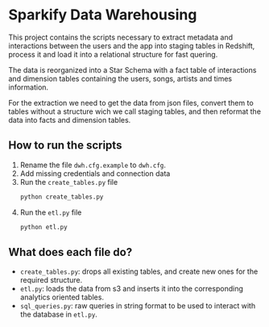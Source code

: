 # Sparkify Data Warehousing

This project contains the scripts necessary to extract metadata and interactions between the users and the app into staging tables in Redshift, process it and load it into a relational structure for fast quering.

The data is reorganized into a Star Schema with a fact table of interactions and dimension tables containing the users, songs, artists and times information.

For the extraction we need to get the data from json files, convert them to tables without a structure wich we call staging tables, and then reformat the data into facts and dimension tables.

## How to run the scripts

1. Rename the file `dwh.cfg.example` to `dwh.cfg`.
2. Add missing credentials and connection data
3. Run the `create_tables.py` file
   ```bash
   python create_tables.py
   ```
4. Run the `etl.py` file
   ```bash
   python etl.py
   ```

## What does each file do?

* `create_tables.py`: drops all existing tables, and create new ones for the required structure.
* `etl.py`: loads the data from s3 and inserts it into the corresponding analytics oriented tables.
* `sql_queries.py`: raw queries in string format to be used to interact with the database in `etl.py`.